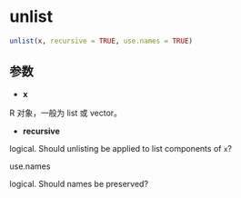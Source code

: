 # unlist

```r
unlist(x, recursive = TRUE, use.names = TRUE)
```



## 参数

- **x**

R 对象，一般为 list 或 vector。

- **recursive**

logical. Should unlisting be applied to list components of `x`?

use.names

logical. Should names be preserved?